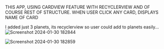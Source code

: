THIS APP, USING CARDVIEW FEATURE WITH RECYCLERVIEW AND OF COURSE REST OF STRUCTURE. WHEN USER CLICK ANY CARD, DISPLAYS NAME OF CARD




I added just 3 planets, its recyclerview so user could add to planets easily...
![Screenshot 2024-01-30 182844](https://github.com/gacmalony/PlanetsAppOnKotlin/assets/154236584/d9249fcc-24ae-49d6-afdd-18843fee9af1)


![Screenshot 2024-01-30 182859](https://github.com/gacmalony/PlanetsAppOnKotlin/assets/154236584/7f5cf796-78f2-41d8-8380-68c0f1e02902)
